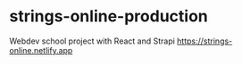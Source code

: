 # strings-online-production
Webdev school project with React and Strapi
https://strings-online.netlify.app
